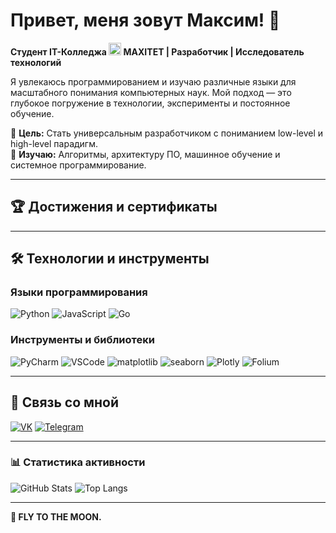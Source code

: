 # Привет, меня зовут Максим! 👋

**Студент IT-Колледжа <img src="(https://static.tildacdn.com/tild3835-3638-4035-b135-316236636165/Fat_logo.svg)" width="20"> MAXITET | Разработчик | Исследователь технологий**

Я увлекаюсь программированием и изучаю различные языки для масштабного понимания компьютерных наук. Мой подход — это глубокое погружение в технологии, эксперименты и постоянное обучение.

🔭 **Цель:** Стать универсальным разработчиком с пониманием low-level и high-level парадигм.  
🌱 **Изучаю:** Алгоритмы, архитектуру ПО, машинное обучение и системное программирование.

---

## 🏆 Достижения и сертификаты

---

## 🛠 **Технологии и инструменты**

### **Языки программирования**
<p align="left">
  <!-- Основные языки -->
  <img src="https://img.shields.io/badge/Python-3776AB?style=for-the-badge&logo=python&logoColor=white" alt="Python">
  <img src="https://img.shields.io/badge/JavaScript-F7DF1E?style=for-the-badge&logo=javascript&logoColor=black" alt="JavaScript">
  <img src="https://img.shields.io/badge/Go-00ADD8?style=for-the-badge&logo=go&logoColor=white" alt="Go">



</p>

### **Инструменты и библиотеки**
<p align="left">
  <!-- IDE и системы -->
  <img src="https://img.shields.io/badge/PyCharm-000000?style=for-the-badge&logo=pycharm&logoColor=white" alt="PyCharm">
  <img src="https://img.shields.io/badge/Visual_Studio_Code-007ACC?style=for-the-badge&logo=visual-studio-code&logoColor=white" alt="VSCode">
  
  <!-- Добавленные инструменты Python -->
  <img src="https://img.shields.io/badge/matplotlib-11557C?style=for-the-badge&logo=python&logoColor=white" alt="matplotlib">
  <img src="https://img.shields.io/badge/seaborn-5B8CBF?style=for-the-badge&logo=python&logoColor=white" alt="seaborn">
  <img src="https://img.shields.io/badge/Plotly-3F4F75?style=for-the-badge&logo=plotly&logoColor=white" alt="Plotly">
  <img src="https://img.shields.io/badge/Folium-77B829?style=for-the-badge&logo=leaflet&logoColor=white" alt="Folium">
</p>

---

## 📱 **Связь со мной**

[![VK](https://img.shields.io/badge/VK-0077FF?style=for-the-badge&logo=vk&logoColor=white)](https://vk.com/witnessmypower)
[![Telegram](https://img.shields.io/badge/Telegram-26A5E4?style=for-the-badge&logo=telegram&logoColor=white)](https://t.me/neformaxim)

---

### 📊 **Статистика активности**

![GitHub Stats](https://github-readme-stats.vercel.app/api?username=witness281&show_icons=true&theme=radical)
    ![Top Langs](https://github-readme-stats.vercel.app/api/top-langs/?username=witness281&layout=compact&theme=radical)

---

**🚀 FLY TO THE MOON.**
